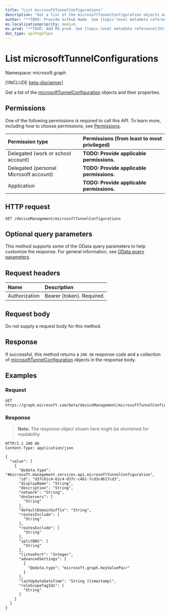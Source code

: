 ```yaml
---
title: "List microsoftTunnelConfigurations"
description: "Get a list of the microsoftTunnelConfiguration objects and their properties."
author: "**TODO: Provide Github Name. See [topic-level metadata reference](https://msgo.azurewebsites.net/add/document/guidelines/metadata.html#topic-level-metadata)**"
ms.localizationpriority: medium
ms.prod: "**TODO: Add MS prod. See [topic-level metadata reference](https://msgo.azurewebsites.net/add/document/guidelines/metadata.html#topic-level-metadata)**"
doc_type: apiPageType
---
```


# List microsoftTunnelConfigurations
Namespace: microsoft.graph

[!INCLUDE [beta-disclaimer](../../includes/beta-disclaimer.md)]

Get a list of the [microsoftTunnelConfiguration](../resources/intune-microsofttunnelconfiguration.md) objects and their properties.

## Permissions
One of the following permissions is required to call this API. To learn more, including how to choose permissions, see [Permissions](/graph/permissions-reference).

|Permission type|Permissions (from least to most privileged)|
|:---|:---|
|Delegated (work or school account)|**TODO: Provide applicable permissions.**|
|Delegated (personal Microsoft account)|**TODO: Provide applicable permissions.**|
|Application|**TODO: Provide applicable permissions.**|

## HTTP request

<!-- {
  "blockType": "ignored"
}
-->
``` http
GET /deviceManagement/microsoftTunnelConfigurations
```

## Optional query parameters
This method supports some of the OData query parameters to help customize the response. For general information, see [OData query parameters](/graph/query-parameters).

## Request headers
|Name|Description|
|:---|:---|
|Authorization|Bearer {token}. Required.|

## Request body
Do not supply a request body for this method.

## Response

If successful, this method returns a `200 OK` response code and a collection of [microsoftTunnelConfiguration](../resources/microsofttunnelconfiguration.md) objects in the response body.

## Examples

### Request
<!-- {
  "blockType": "request",
  "name": "list_microsofttunnelconfiguration"
}
-->
``` http
GET https://graph.microsoft.com/beta/deviceManagement/microsoftTunnelConfigurations
```


### Response
>**Note:** The response object shown here might be shortened for readability.
<!-- {
  "blockType": "response",
  "truncated": true,
  "@odata.type": "Collection(microsoft.management.services.api.microsoftTunnelConfiguration)"
}
-->
``` http
HTTP/1.1 200 OK
Content-Type: application/json

{
  "value": [
    {
      "@odata.type": "#microsoft.management.services.api.microsoftTunnelConfiguration",
      "id": "d37c61c4-61c4-d37c-c461-7cd3c4617cd3",
      "displayName": "String",
      "description": "String",
      "network": "String",
      "dnsServers": [
        "String"
      ],
      "defaultDomainSuffix": "String",
      "routesInclude": [
        "String"
      ],
      "routesExclude": [
        "String"
      ],
      "splitDNS": [
        "String"
      ],
      "listenPort": "Integer",
      "advancedSettings": [
        {
          "@odata.type": "microsoft.graph.keyValuePair"
        }
      ],
      "lastUpdateDateTime": "String (timestamp)",
      "roleScopeTagIds": [
        "String"
      ]
    }
  ]
}
```

